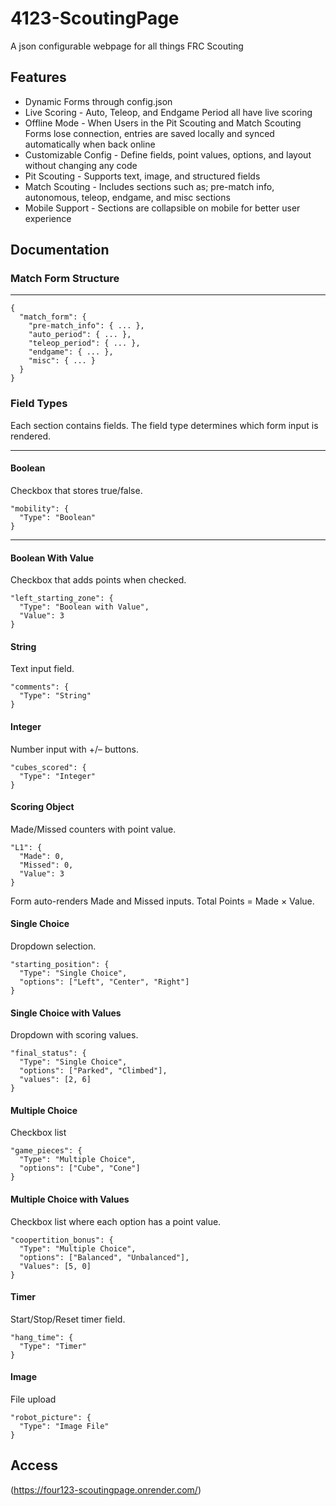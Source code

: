 # 4123-ScoutingPage
A json configurable webpage for all things FRC Scouting

## Features
* Dynamic Forms through config.json
* Live Scoring - Auto, Teleop, and Endgame Period all have live scoring
* Offline Mode - When Users in the Pit Scouting and Match Scouting Forms lose connection, entries are saved locally and synced automatically when back online
* Customizable Config - Define fields, point values, options, and layout without changing any code
* Pit Scouting - Supports text, image, and structured fields
* Match Scouting - Includes sections such as; pre-match info, autonomous, teleop, endgame, and misc sections
* Mobile Support - Sections are collapsible on mobile for better user experience

## Documentation
### Match Form Structure
_________________

```
{
  "match_form": {
    "pre-match_info": { ... },
    "auto_period": { ... },
    "teleop_period": { ... },
    "endgame": { ... },
    "misc": { ... }
  }
}
```

### Field Types
Each section contains fields. The field type determines which form input is rendered.
_________________

#### Boolean
Checkbox that stores true/false.
```
"mobility": {
  "Type": "Boolean"
}
```
---
#### Boolean With Value
Checkbox that adds points when checked.
```
"left_starting_zone": {
  "Type": "Boolean with Value",
  "Value": 3
}
```

#### String
Text input field.
```
"comments": {
  "Type": "String"
}
```

#### Integer
Number input with +/– buttons.
```
"cubes_scored": {
  "Type": "Integer"
}
```

#### Scoring Object
Made/Missed counters with point value.
```
"L1": {
  "Made": 0,
  "Missed": 0,
  "Value": 3
}
```
Form auto-renders Made and Missed inputs.
Total Points = Made × Value.

#### Single Choice
Dropdown selection.
```
"starting_position": {
  "Type": "Single Choice",
  "options": ["Left", "Center", "Right"]
}
```

#### Single Choice with Values
Dropdown with scoring values.
```
"final_status": {
  "Type": "Single Choice",
  "options": ["Parked", "Climbed"],
  "values": [2, 6]
}
```

#### Multiple Choice
Checkbox list
```
"game_pieces": {
  "Type": "Multiple Choice",
  "options": ["Cube", "Cone"]
}
```

#### Multiple Choice with Values
Checkbox list where each option has a point value.
```
"coopertition_bonus": {
  "Type": "Multiple Choice",
  "options": ["Balanced", "Unbalanced"],
  "Values": [5, 0]
}
```

#### Timer
Start/Stop/Reset timer field.
```
"hang_time": {
  "Type": "Timer"
}
```

#### Image
File upload
```
"robot_picture": {
  "Type": "Image File"
}
```



## Access
(https://four123-scoutingpage.onrender.com/)
